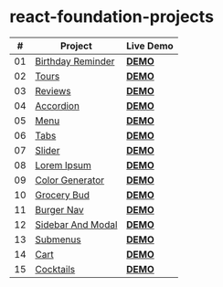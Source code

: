 # react-foundation-projects


| #    | Project                                                      | Live Demo                                                    |
| ---- | ------------------------------------------------------------ | :----------------------------------------------------------- |
| 01   | [Birthday Reminder](https://github.com/Fuchih/react-foundation-projects/tree/main/01-birthday-reminder) | [**DEMO**](https://zen-kepler-80103b.netlify.app)|
| 02   | [Tours](https://github.com/Fuchih/react-foundation-projects/tree/main/02-tours) | [**DEMO**](https://eager-ptolemy-2aa92a.netlify.app)|
| 03   | [Reviews](https://github.com/Fuchih/react-foundation-projects/tree/main/03-reviews) | [**DEMO**](https://infallible-albattani-5d5ded.netlify.app)|
| 04   | [Accordion](https://github.com/Fuchih/react-foundation-projects/tree/main/04-accordion) | [**DEMO**](https://hungry-beaver-7e5336.netlify.app)|
| 05   | [Menu](https://github.com/Fuchih/react-foundation-projects/tree/main/05-menu) | [**DEMO**](https://nifty-murdock-320552.netlify.app)|
| 06   | [Tabs](https://github.com/Fuchih/react-foundation-projects/tree/main/06-tabs) | [**DEMO**](https://ecstatic-newton-2b86c6.netlify.app)|
| 07   | [Slider](https://github.com/Fuchih/react-foundation-projects/tree/main/07-slider) | [**DEMO**](https://inspiring-hugle-eb181b.netlify.app)|
| 08   | [Lorem Ipsum](https://github.com/Fuchih/react-foundation-projects/tree/main/08-lorem-ipsum) | [**DEMO**](https://dreamy-aryabhata-2a9de8.netlify.app)|
| 09   | [Color Generator](https://github.com/Fuchih/react-foundation-projects/tree/main/09-color-generator) | [**DEMO**](https://ecstatic-perlman-e936cc.netlify.app)|
| 10   | [Grocery Bud](https://github.com/Fuchih/react-foundation-projects/tree/main/10-grocery-bud) | [**DEMO**](https://cranky-mahavira-87f911.netlify.app)|
| 11   | [Burger Nav](https://github.com/Fuchih/react-foundation-projects/tree/main/11-burger-nav) | [**DEMO**](https://elastic-hawking-6d796a.netlify.app)|
| 12   | [Sidebar And Modal](https://github.com/Fuchih/react-foundation-projects/tree/main/12-sidebar-modal) | [**DEMO**](https://awesome-jepsen-099288.netlify.app)|
| 13   | [Submenus](https://github.com/Fuchih/react-foundation-projects/tree/main/13-submenus) | [**DEMO**](https://vigilant-nobel-9e304a.netlify.app)|
| 14   | [Cart](https://github.com/Fuchih/react-foundation-projects/tree/main/14-cart) | [**DEMO**](https://elegant-spence-357bdb.netlify.app)|
| 15   | [Cocktails](https://github.com/Fuchih/react-foundation-projects/tree/main/15-cocktails) | [**DEMO**](https://eloquent-agnesi-2dbf1d.netlify.app)|
